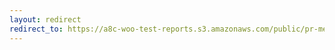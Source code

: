 ```yaml
---
layout: redirect
redirect_to: https://a8c-woo-test-reports.s3.amazonaws.com/public/pr-merge/39568/api/index.html
---
```


